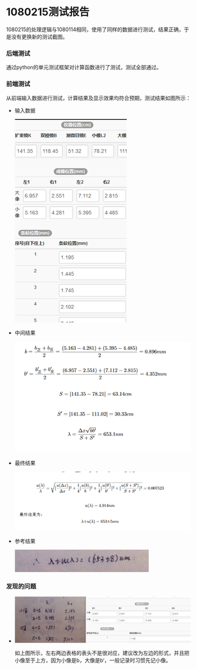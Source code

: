 # 1080215测试报告

1080215的处理逻辑与1080114相同，使用了同样的数据进行测试，结果正确，于是没有更换新的测试截图。

### 后端测试

通过python的单元测试框架对计算函数进行了测试，测试全部通过。

### 前端测试

从前端输入数据进行测试，计算结果及显示效果均符合预期，测试结果如图所示：

* 输入数据

  ![输入数据](pic/1080114_input.png)

* 中间结果

  ![中间结果](pic/1080114_res.png)

* 最终结果

  ![最终结果](pic/1080114_final.png)

* 参考结果

  ![参考结果](pic/1080114_ref.png)

### 发现的问题

* ![](pic/1080114_warning.jpg)

  如上图所示，左右两边表格的表头不是很对应，建议改为左边的形式，并且把小像至于上方，因为小像是b，大像是b‘，一般记录时习惯先记小像。

